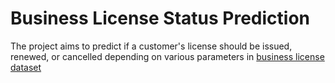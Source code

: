 # Business License Status Prediction
The project aims to predict if a customer's license should be issued, renewed, or cancelled depending on various parameters in [business license dataset](https://www.kaggle.com/datasets/samacker77k/classification-of-business-license-status)
